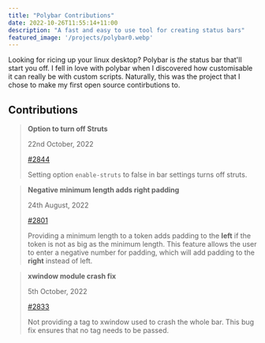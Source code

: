 ```yaml
---
title: "Polybar Contributions"
date: 2022-10-26T11:55:14+11:00
description: "A fast and easy to use tool for creating status bars"
featured_image: '/projects/polybar0.webp'
---
```


<!--more-->

Looking for ricing up your linux desktop? Polybar is *the* status bar that'll start you off. I fell in love with polybar when I discovered how customisable it can really be with custom scripts. Naturally, this was the project that I chose to make my first open source contirbutions to.

Contributions
----------

> **Option to turn off Struts**
>
> 22nd October, 2022
>
> [#2844](https://github.com/polybar/polybar/pull/2844)
>
> Setting option `enable-struts` to false in bar settings turns off struts.

> **Negative minimum length adds right padding**
>
> 24th August, 2022
>
> [#2801](https://github.com/polybar/polybar/pull/2801)
>
> Providing a minimum length to a token adds padding to the **left** if the token is not as big as the minimum length. This feature allows the user to enter a negative number for padding, which will add padding to the **right** instead of left.

> **xwindow module crash fix**
>
> 5th October, 2022
>
> [#2833](https://github.com/polybar/polybar/pull/2833)
>
> Not providing a tag to xwindow used to crash the whole bar. This bug fix ensures that no tag needs to be passed.
